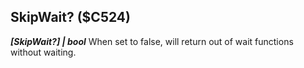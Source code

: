 ## SkipWait? ($C524)
___[SkipWait?] | bool___
When set to false, will return out of wait functions without waiting.